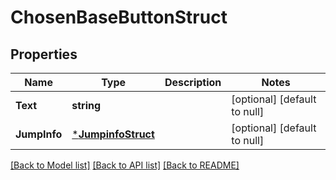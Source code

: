 # ChosenBaseButtonStruct

## Properties
Name | Type | Description | Notes
------------ | ------------- | ------------- | -------------
**Text** | **string** |  | [optional] [default to null]
**JumpInfo** | [***JumpinfoStruct**](jumpinfo_struct.md) |  | [optional] [default to null]

[[Back to Model list]](../README.md#documentation-for-models) [[Back to API list]](../README.md#documentation-for-api-endpoints) [[Back to README]](../README.md)


